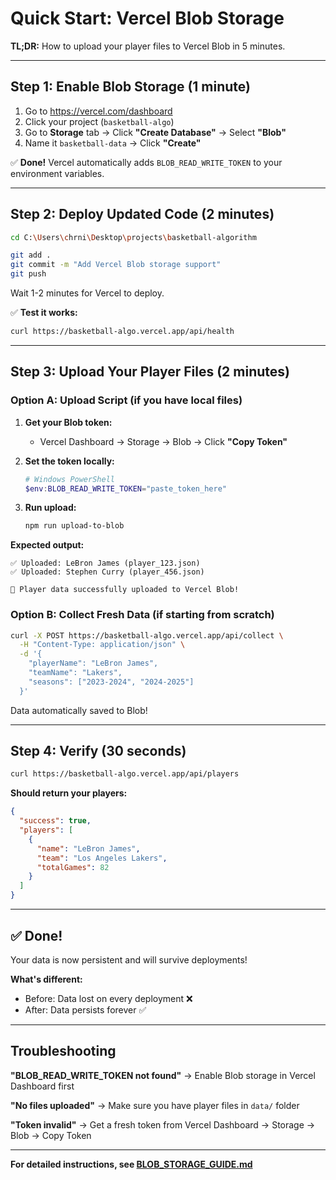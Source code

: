 # Quick Start: Vercel Blob Storage

**TL;DR:** How to upload your player files to Vercel Blob in 5 minutes.

---

## Step 1: Enable Blob Storage (1 minute)

1. Go to https://vercel.com/dashboard
2. Click your project (`basketball-algo`)
3. Go to **Storage** tab → Click **"Create Database"** → Select **"Blob"**
4. Name it `basketball-data` → Click **"Create"**

✅ **Done!** Vercel automatically adds `BLOB_READ_WRITE_TOKEN` to your environment variables.

---

## Step 2: Deploy Updated Code (2 minutes)

```bash
cd C:\Users\chrni\Desktop\projects\basketball-algorithm

git add .
git commit -m "Add Vercel Blob storage support"
git push
```

Wait 1-2 minutes for Vercel to deploy.

✅ **Test it works:**
```bash
curl https://basketball-algo.vercel.app/api/health
```

---

## Step 3: Upload Your Player Files (2 minutes)

### Option A: Upload Script (if you have local files)

1. **Get your Blob token:**
   - Vercel Dashboard → Storage → Blob → Click **"Copy Token"**

2. **Set the token locally:**
   ```powershell
   # Windows PowerShell
   $env:BLOB_READ_WRITE_TOKEN="paste_token_here"
   ```

3. **Run upload:**
   ```bash
   npm run upload-to-blob
   ```

**Expected output:**
```
✅ Uploaded: LeBron James (player_123.json)
✅ Uploaded: Stephen Curry (player_456.json)

🎉 Player data successfully uploaded to Vercel Blob!
```

### Option B: Collect Fresh Data (if starting from scratch)

```bash
curl -X POST https://basketball-algo.vercel.app/api/collect \
  -H "Content-Type: application/json" \
  -d '{
    "playerName": "LeBron James",
    "teamName": "Lakers",
    "seasons": ["2023-2024", "2024-2025"]
  }'
```

Data automatically saved to Blob!

---

## Step 4: Verify (30 seconds)

```bash
curl https://basketball-algo.vercel.app/api/players
```

**Should return your players:**
```json
{
  "success": true,
  "players": [
    {
      "name": "LeBron James",
      "team": "Los Angeles Lakers",
      "totalGames": 82
    }
  ]
}
```

---

## ✅ Done!

Your data is now persistent and will survive deployments!

**What's different:**
- Before: Data lost on every deployment ❌
- After: Data persists forever ✅

---

## Troubleshooting

**"BLOB_READ_WRITE_TOKEN not found"**
→ Enable Blob storage in Vercel Dashboard first

**"No files uploaded"**
→ Make sure you have player files in `data/` folder

**"Token invalid"**
→ Get a fresh token from Vercel Dashboard → Storage → Blob → Copy Token

---

**For detailed instructions, see [BLOB_STORAGE_GUIDE.md](BLOB_STORAGE_GUIDE.md)**
